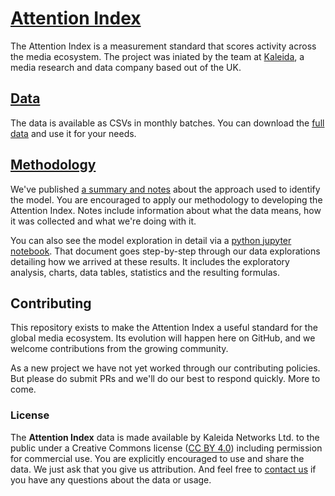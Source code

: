 # [Attention Index](https://kaleida.github.io/attention-index/)

The Attention Index is a measurement standard that scores activity across the media ecosystem. The project was iniated by the team at [Kaleida](https://www.kaleida.com), a media research and data company based out of the UK.

## [Data](/data)

The data is available as CSVs in monthly batches. You can download the [full data](/data) and use it for your needs.

## [Methodology](/docs)

We've published [a summary and notes](/docs) about the approach used to identify the model. You are encouraged to apply our methodology to developing the Attention Index. Notes include information about what the data means, how it was collected and what we're doing with it.

You can also see the model exploration in detail via a [python jupyter notebook](http://nbviewer.jupyter.org/github/kaleida/attention-index/blob/master/data/attention-index.ipynb). That document goes step-by-step through our data explorations detailing how we arrived at these results. It includes the exploratory analysis, charts, data tables, statistics and the resulting formulas.


## Contributing

This repository exists to make the Attention Index a useful standard for the global media ecosystem. Its evolution will happen here on GitHub, and we welcome contributions from the growing community.

As a new project we have not yet worked through our contributing policies. But please do submit PRs and we'll do our best to respond quickly. More to come.

### License

The **Attention Index** data is made available by Kaleida Networks Ltd. to the public under a Creative Commons license ([CC BY 4.0](https://creativecommons.org/licenses/by/4.0/legalcode)) including permission for commercial use. You are explicitly encouraged to use and share the data. We just ask that you give us attribution. And feel free to [contact us](mailto:matt@kaleida.com) if you have any questions about the data or usage.
